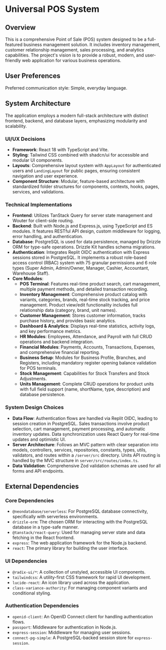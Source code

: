 # Universal POS System

## Overview

This is a comprehensive Point of Sale (POS) system designed to be a full-featured business management solution. It includes inventory management, customer relationship management, sales processing, and analytics capabilities. The project's vision is to provide a robust, modern, and user-friendly web application for various business operations.

## User Preferences

Preferred communication style: Simple, everyday language.

## System Architecture

The application employs a modern full-stack architecture with distinct frontend, backend, and database layers, emphasizing modularity and scalability.

### UI/UX Decisions
- **Framework**: React 18 with TypeScript and Vite.
- **Styling**: Tailwind CSS combined with shadcn/ui for accessible and modular UI components.
- **Layouts**: Comprehensive layout system with `AppLayout` for authenticated users and `LandingLayout` for public pages, ensuring consistent navigation and user experience.
- **Component Structure**: Modular, feature-based architecture with standardized folder structures for components, contexts, hooks, pages, services, and validations.

### Technical Implementations
- **Frontend**: Utilizes TanStack Query for server state management and Wouter for client-side routing.
- **Backend**: Built with Node.js and Express.js, using TypeScript and ES modules. It features RESTful API design, custom middleware for logging, error handling, and authentication.
- **Database**: PostgreSQL is used for data persistence, managed by Drizzle ORM for type-safe operations. Drizzle Kit handles schema migrations.
- **Authentication**: Integrates Replit OIDC authentication with Express sessions stored in PostgreSQL. It implements a robust role-based access control (RBAC) system with 75 granular permissions and 6 role types (Super Admin, Admin/Owner, Manager, Cashier, Accountant, Warehouse Staff).
- **Core Modules**:
    - **POS Terminal**: Features real-time product search, cart management, multiple payment methods, and detailed transaction recording.
    - **Inventory Management**: Comprehensive product catalog with variants, categories, brands, real-time stock tracking, and price management. Product view/edit functionality includes full relationship data (category, brand, unit names).
    - **Customer Management**: Stores customer information, tracks purchase history, and provides basic analytics.
    - **Dashboard & Analytics**: Displays real-time statistics, activity logs, and key performance metrics.
    - **HR Modules**: Employees, Attendance, and Payroll with full CRUD operations and backend integration.
    - **Financial Modules**: Payments, Accounts, Transactions, Expenses, and comprehensive financial reporting.
    - **Business Setup**: Modules for Business Profile, Branches, and Registers, including mandatory register opening balance validation for POS terminals.
    - **Stock Management**: Capabilities for Stock Transfers and Stock Adjustments.
    - **Units Management**: Complete CRUD operations for product units with full field support (name, shortName, type, description) and database persistence.

### System Design Choices
- **Data Flow**: Authentication flows are handled via Replit OIDC, leading to session creation in PostgreSQL. Sales transactions involve product selection, cart management, payment processing, and automatic inventory updates. Data synchronization uses React Query for real-time updates and optimistic UI.
- **Server Architecture**: Follows an MVC pattern with clear separation into models, controllers, services, repositories, constants, types, utils, validators, and routes within a `/server/src` directory. Units API routing is handled by the MVC structure in `server/src/routes/index.ts`.
- **Data Validation**: Comprehensive Zod validation schemas are used for all forms and API endpoints.

## External Dependencies

### Core Dependencies
- `@neondatabase/serverless`: For PostgreSQL database connectivity, specifically with serverless environments.
- `drizzle-orm`: The chosen ORM for interacting with the PostgreSQL database in a type-safe manner.
- `@tanstack/react-query`: Used for managing server state and data fetching in the React frontend.
- `express`: The web application framework for the Node.js backend.
- `react`: The primary library for building the user interface.

### UI Dependencies
- `@radix-ui/*`: A collection of unstyled, accessible UI components.
- `tailwindcss`: A utility-first CSS framework for rapid UI development.
- `lucide-react`: An icon library used across the application.
- `class-variance-authority`: For managing component variants and conditional styling.

### Authentication Dependencies
- `openid-client`: An OpenID Connect client for handling authentication flows.
- `passport`: Middleware for authentication in Node.js.
- `express-session`: Middleware for managing user sessions.
- `connect-pg-simple`: A PostgreSQL-backed session store for `express-session`.